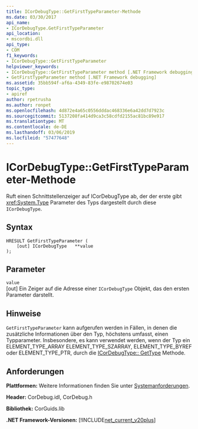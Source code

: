 ```yaml
---
title: ICorDebugType::GetFirstTypeParameter-Methode
ms.date: 03/30/2017
api_name:
- ICorDebugType.GetFirstTypeParameter
api_location:
- mscordbi.dll
api_type:
- COM
f1_keywords:
- ICorDebugType::GetFirstTypeParameter
helpviewer_keywords:
- ICorDebugType::GetFirstTypeParameter method [.NET Framework debugging]
- GetFirstTypeParameter method [.NET Framework debugging]
ms.assetid: 35bb594f-af6a-4349-83fe-e98702674e03
topic_type:
- apiref
author: rpetrusha
ms.author: ronpet
ms.openlocfilehash: 4d872e4a65c0556dddac468336e6a42dd7d7923c
ms.sourcegitcommit: 5137208fa414d9ca3c58cdfd2155ac81bc89e917
ms.translationtype: MT
ms.contentlocale: de-DE
ms.lasthandoff: 03/06/2019
ms.locfileid: "57477648"
---
```

# <a name="icordebugtypegetfirsttypeparameter-method"></a>ICorDebugType::GetFirstTypeParameter-Methode
Ruft einen Schnittstellenzeiger auf ICorDebugType ab, der der erste gibt <xref:System.Type> Parameter des Typs dargestellt durch diese `ICorDebugType`.  
  
## <a name="syntax"></a>Syntax  
  
```  
HRESULT GetFirstTypeParameter (  
    [out] ICorDebugType   **value  
);  
```  
  
## <a name="parameters"></a>Parameter  
 `value`  
 [out] Ein Zeiger auf die Adresse einer `ICorDebugType` Objekt, das den ersten Parameter darstellt.  
  
## <a name="remarks"></a>Hinweise  
 `GetFirstTypeParameter` kann aufgerufen werden in Fällen, in denen die zusätzliche Informationen über den Typ, höchstens umfasst, einen Typparameter. Insbesondere, es kann verwendet werden, wenn der Typ ein ELEMENT_TYPE_ARRAY ELEMENT_TYPE_SZARRAY, ELEMENT_TYPE_BYREF oder ELEMENT_TYPE_PTR, durch die [ICorDebugType:: GetType](../../../../docs/framework/unmanaged-api/debugging/icordebugtype-gettype-method.md) Methode.  
  
## <a name="requirements"></a>Anforderungen  
 **Plattformen:** Weitere Informationen finden Sie unter [Systemanforderungen](../../../../docs/framework/get-started/system-requirements.md).  
  
 **Header:** CorDebug.idl, CorDebug.h  
  
 **Bibliothek:** CorGuids.lib  
  
 **.NET Framework-Versionen:** [!INCLUDE[net_current_v20plus](../../../../includes/net-current-v20plus-md.md)]
